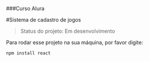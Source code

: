 ###Curso Alura

#Sistema de cadastro de jogos

> Status do projeto: Em desenvolvimento

Para rodar esse projeto na sua máquina, por favor digite:

```
npm install react
```
